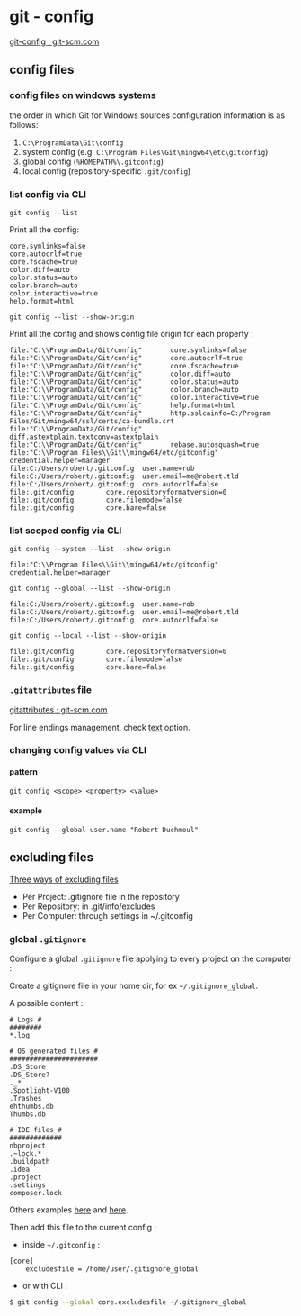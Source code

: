 # git - config

[git-config : git-scm.com](https://git-scm.com/docs/git-config)

## config files

### config files on windows systems

the order in which Git for Windows sources configuration information is as follows:

1. `C:\ProgramData\Git\config`
2. system config (e.g. `C:\Program Files\Git\mingw64\etc\gitconfig`)
3. global config (`%HOMEPATH%\.gitconfig`)
4. local config (repository-specific `.git/config`)

### list config via CLI

`git config --list`

Print all the config:
```
core.symlinks=false
core.autocrlf=true
core.fscache=true
color.diff=auto
color.status=auto
color.branch=auto
color.interactive=true
help.format=html
```

`git config --list --show-origin`

Print all the config and shows config file origin for each property :
```
file:"C:\\ProgramData/Git/config"       core.symlinks=false
file:"C:\\ProgramData/Git/config"       core.autocrlf=true
file:"C:\\ProgramData/Git/config"       core.fscache=true
file:"C:\\ProgramData/Git/config"       color.diff=auto
file:"C:\\ProgramData/Git/config"       color.status=auto
file:"C:\\ProgramData/Git/config"       color.branch=auto
file:"C:\\ProgramData/Git/config"       color.interactive=true
file:"C:\\ProgramData/Git/config"       help.format=html
file:"C:\\ProgramData/Git/config"       http.sslcainfo=C:/Program Files/Git/mingw64/ssl/certs/ca-bundle.crt
file:"C:\\ProgramData/Git/config"       diff.astextplain.textconv=astextplain
file:"C:\\ProgramData/Git/config"       rebase.autosquash=true
file:"C:\\Program Files\\Git\\mingw64/etc/gitconfig"    credential.helper=manager
file:C:/Users/robert/.gitconfig  user.name=rob
file:C:/Users/robert/.gitconfig  user.email=me@robert.tld
file:C:/Users/robert/.gitconfig  core.autocrlf=false
file:.git/config        core.repositoryformatversion=0
file:.git/config        core.filemode=false
file:.git/config        core.bare=false
```

### list scoped config via CLI

`git config --system --list --show-origin`

```
file:"C:\\Program Files\\Git\\mingw64/etc/gitconfig"    credential.helper=manager
```

`git config --global --list --show-origin`

```
file:C:/Users/robert/.gitconfig  user.name=rob
file:C:/Users/robert/.gitconfig  user.email=me@robert.tld
file:C:/Users/robert/.gitconfig  core.autocrlf=false
```

`git config --local --list --show-origin`

```
file:.git/config        core.repositoryformatversion=0
file:.git/config        core.filemode=false
file:.git/config        core.bare=false
```

### `.gitattributes` file

[gitattributes : git-scm.com](https://git-scm.com/docs/gitattributes)

For line endings management, check [text](https://git-scm.com/docs/gitattributes#_effects) option.

### changing config values via CLI

#### pattern

`git config <scope> <property> <value>`

#### example

`git config --global user.name "Robert Duchmoul"`

## excluding files

[Three ways of excluding files](http://365git.tumblr.com/post/519016351/three-ways-of-excluding-files)

- Per Project: .gitignore file in the repository
- Per Repository: in .git/info/excludes
- Per Computer: through settings in ~/.gitconfig

### global `.gitignore`

Configure a global `.gitignore` file applying to every project on the computer :

Create a gitignore file in your home dir, for ex `~/.gitignore_global`.

A possible content :

```
# Logs #
########
*.log

# OS generated files #
######################
.DS_Store
.DS_Store?
._*
.Spotlight-V100
.Trashes
ehthumbs.db
Thumbs.db

# IDE files #
#############
nbproject
.~lock.*
.buildpath
.idea
.project
.settings
composer.lock
```

Others examples [here](https://gist.github.com/octocat/9257657) and [here](https://gist.github.com/zpetr/e783d537f8a40bb6ec16).

Then add this file to the current config :

- inside `~/.gitconfig` :

```
[core]
	excludesfile = /home/user/.gitignore_global
```

- or with CLI :

```bash
$ git config --global core.excludesfile ~/.gitignore_global
```
